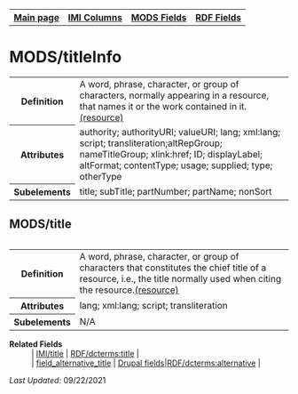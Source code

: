 <!DOCTYPE html>
<html>

<body>
<table style="width:100%">
  <tr>
    <th><a href="index.md">Main page</a></th>
	<th><a href="IMI.md">IMI Columns</a></th>
    <th><a href="MODS.md">MODS Fields</a></th>
    <th><a href="RDF.md">RDF Fields</a></th>
  </tr>
</table>

<h1>MODS/titleInfo</h1>
<table>
<tr>
	<th>Definition</th>
	<td>A word, phrase, character, or group of characters, normally appearing in a resource, that names it or the work contained in it.<a href="https://www.loc.gov/standards/mods/userguide/titleinfo.html">(resource)</a></td>
</tr>
<tr>
	<th>Attributes</th>
	<td>authority; authorityURI; valueURI; lang; xml:lang; script; transliteration;altRepGroup; nameTitleGroup; xlink:href; ID; displayLabel; altFormat; contentType; usage; supplied; type; otherType</td>
</tr>
<tr>
	<th>Subelements</th>
	<td>title; subTitle; partNumber; partName; nonSort</td>
</table>
<table>
<h2>MODS/title</h2>
<table>
<tr>
	<th>Definition</th>
	<td>A word, phrase, character, or group of characters that constitutes the chief title of a resource, i.e., the title normally used when citing the resource.<a href="https://www.loc.gov/standards/mods/userguide/titleinfo.html#title">(resource)</a></td>
</tr>
<tr>
	<th>Attributes</th>
	<td>lang; xml:lang; script; transliteration</td>
</tr>
<tr>
	<th>Subelements</th>
	<td>N/A</td>
</tr>
</table>
<dl>
	<dt><b>Related Fields</b></dt>
		<dd>| <a href="title.md">IMI/title</a> | <a href="rdf.dcterms.title.md">RDF/dcterms:title</a> | </dd>
		<dd>| <a href="field_alternative_title.md">field_alternative_title</a> | <a href="DrupalFields.md">Drupal fields</a>|<a href="rdf.dcterms.alternative.md">RDF/dcterms:alternative</a> | </dd>

</dl>
<p><i>Last Updated: </i>09/22/2021</p>
</body>
</html>
